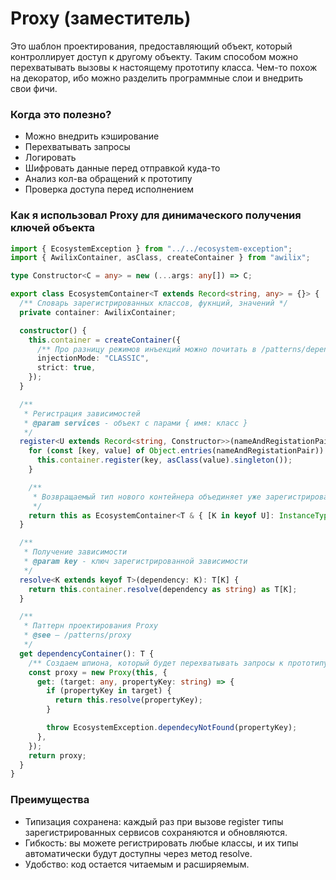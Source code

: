 # Proxy (заместитель)

Это шаблон проектирования, предоставляющий объект, который контроллирует доступ к другому объекту. Таким способом можно перехватывать вызовы к настоящему прототипу класса. Чем-то похож на декоратор, ибо можно разделить программные слои и внедрить свои фичи.

### Когда это полезно?

- Можно внедрить кэширование
- Перехватывать запросы
- Логировать
- Шифровать данные перед отправкой куда-то
- Анализ кол-ва обращений к прототипу
- Проверка доступа перед исполнением

### Как я использовал Proxy для динимаческого получения ключей объекта

```typescript
import { EcosystemException } from "../../ecosystem-exception";
import { AwilixContainer, asClass, createContainer } from "awilix";

type Constructor<C = any> = new (...args: any[]) => C;

export class EcosystemContainer<T extends Record<string, any> = {}> {
  /** Словарь зарегистрированных классов, фукнций, значений */
  private container: AwilixContainer;

  constructor() {
    this.container = createContainer({
      /** Про разницу режимов инъекций можно почитать в /patterns/dependency-injection */
      injectionMode: "CLASSIC",
      strict: true,
    });
  }

  /**
   * Регистрация зависимостей
   * @param services - объект с парами { имя: класс }
   */
  register<U extends Record<string, Constructor>>(nameAndRegistationPair: U) {
    for (const [key, value] of Object.entries(nameAndRegistationPair)) {
      this.container.register(key, asClass(value).singleton());
    }

    /**
     * Возвращаемый тип нового контейнера объединяет уже зарегистрированные зависимости (T) и новые зависимости (U), создавая объединенный тип.
     */
    return this as EcosystemContainer<T & { [K in keyof U]: InstanceType<U[K]> }>;
  }

  /**
   * Получение зависимости
   * @param key - ключ зарегистрированной зависимости
   */
  resolve<K extends keyof T>(dependency: K): T[K] {
    return this.container.resolve(dependency as string) as T[K];
  }

  /**
   * Паттерн проектирования Proxy
   * @see — /patterns/proxy
   */
  get dependencyContainer(): T {
    /** Создаем шпиона, который будет перехватывать запросы к прототипу */
    const proxy = new Proxy(this, {
      get: (target: any, propertyKey: string) => {
        if (propertyKey in target) {
          return this.resolve(propertyKey);
        }

        throw EcosystemException.dependecyNotFound(propertyKey);
      },
    });
    return proxy;
  }
}
```

### Преимущества

- Типизация сохранена: каждый раз при вызове register типы зарегистрированных сервисов сохраняются и обновляются.
- Гибкость: вы можете регистрировать любые классы, и их типы автоматически будут доступны через метод resolve.
- Удобство: код остается читаемым и расширяемым.
